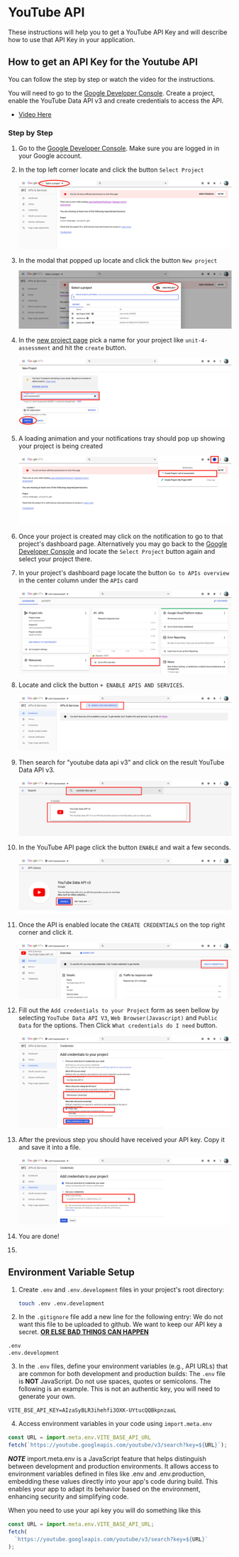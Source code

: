 # YouTube API

These instructions will help you to get a YouTube API Key and will describe how to use that API Key in your application.

## How to get an API Key for the Youtube API

You can follow the step by step or watch the video for the instructions.

You will need to go to the [Google Developer Console](https://console.developers.google.com/). Create a project, enable the YouTube Data API v3 and create credentials to access the API.

- [Video Here](http://bit.ly/36ZIMKA)

### Step by Step

1. Go to the [Google Developer Console](https://console.developers.google.com/). Make sure you are logged in in your Google account.

2. In the top left corner locate and click the button `Select Project`

   ![select-project-button](./assets/yt-api-key/yt-api-select-project.png)

3. In the modal that popped up locate and click the button `New project`

   ![new-project-button](./assets/yt-api-key/yt-api-new-project.png)

4. In the [new project page](https://console.developers.google.com/projectcreate) pick a name for your project like `unit-4-assessment` and hit the `create` button.

   ![new-project-page-create](./assets/yt-api-key/yt-api-project-page-create.png)

5. A loading animation and your notifications tray should pop up showing your project is being created

   ![creating-project-animation](./assets/yt-api-key/yt-api-creating-project.png)

6. Once your project is created may click on the notification to go to that project's dashboard page. Alternatively you may go back to the [Google Developer Console](https://console.developers.google.com/) and locate the `Select Project` button again and select your project there.

7. In your project's dashboard page locate the button `Go to APIs overview` in the center column under the `APIs` card

   ![go-to-apis-overview](./assets/yt-api-key/yt-api-go-to-api-overview-button.png)

8. Locate and click the button `+ ENABLE APIS AND SERVICES`.

   ![click-enable-apis-and-services](./assets/yt-api-key/yt-api-enable-apis-and-services.png)

9. Then search for "youtube data api v3" and click on the result YouTube Data API v3.

   ![search-youtube-api](./assets/yt-api-key/yt-api-search-youtube-api.png)

10. In the YouTube API page click the button `ENABLE` and wait a few seconds.

    ![click-enable-api](./assets/yt-api-key/yt-api-enable-api.png)

11. Once the API is enabled locate the `CREATE CREDENTIALS` on the top right corner and click it.

    ![click-create-credentials](./assets/yt-api-key/yt-api-click-create-crendetials.png)

12. Fill out the `Add credentials to your Project` form as seen bellow by selecting `YouTube Data API V3`, `Web Browser(Javascript)` and `Public Data` for the options. Then Click `What credentials do I need` button.

    ![fillout-form](./assets/yt-api-key/yt-api-add-credentials-form-fillout.png)

13. After the previous step you should have received your API key. Copy it and save it into a file.

    ![receive-and-save-your-api-key](./assets/yt-api-key/yt-api-receive-and-save-api-key.png)

14. You are done!
15. 
## Environment Variable Setup
1. Create `.env` and `.env.development` files in your project's root directory:

   ```bash
   touch .env .env.development
   ```
2. In the `.gitignore` file add a new line for the following entry:
We do not want this file to be uploaded to github. We want to keep our API key a secret. **[OR ELSE BAD THINGS CAN HAPPEN](https://www.theregister.com/2015/01/06/dev_blunder_shows_github_crawling_with_keyslurping_bots/)**

```
.env
.env.development
```

3. In the `.env` files, define your environment variables (e.g., API URLs) that are common for both development and production builds:
The `.env` file is **NOT** JavaScript. Do not use spaces, quotes or semicolons.
The following is an example. This is not an authentic key, you will need to generate your own.
```
VITE_BSE_API_KEY=AIzaSyBLR3ihehfi3OXK-UYtucQQBkpnzaaL
```
4.  Access environment variables in your code using `import.meta.env`
```js
const URL = import.meta.env.VITE_BASE_API_URL
fetch(`https://youtube.googleapis.com/youtube/v3/search?key=${URL}`);
```

***NOTE*** import.meta.env is a JavaScript feature that helps distinguish between development and production environments. It allows access to environment variables defined in files like .env and .env.production, embedding these values directly into your app's code during build. This enables your app to adapt its behavior based on the environment, enhancing security and simplifying code.










When you need to use your api key you will do something like this

```js
const URL = import.meta.env.VITE_BASE_API_URL;
fetch(
  `https://youtube.googleapis.com/youtube/v3/search?key=${URL}`
);
```
